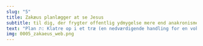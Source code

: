 ```yaml
---
slug: "5"
title: Zakæus planlægger at se Jesus
subtitle: til dig, der frygter offentlig ydmygelse mere end anakronismer
text: "Plan ת: Klatre op i et træ (en nedværdigende handling for en voksen mand)."
img: 0005_zakaeus_web.png
---
```

